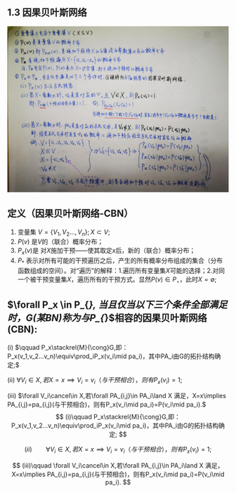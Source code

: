 ## 1.3 因果贝叶斯网络

![贝叶斯网络定义](Definition%201.3.1%20Causal%20Bayesian%20Network.jpg)

## 定义（因果贝叶斯网络-CBN）
1. 变量集 $V=\{V_1,V_2...,V_n\}; X\subset V;$
2. $P(v)$ 是$V$的（联合）概率分布；
3. $P_x(v)$是 对$X$施加干预——使其取定$x$后，新的（联合）概率分布；
4. $P_{*}$ 表示对所有可能的干预遍历之后，产生的所有概率分布组成的集合（分布函数组成的空间）。对“遍历”的解释：1.遍历所有变量集$X$可能的选择；2.对同一个被干预变量集$X$，遍历所有的干预方式。显然$P(v)\in P_{\star}$，此时$X=\emptyset$;
## $\forall P_x \in P_{*}, $当且仅当以下三个条件全部满足时，G(某 BN)称为与$P_{*}$相容的因果贝叶斯网络(CBN):

  (i)   $\qquad P_x\stackrel{M}{\cong}G,即：P_x(v_1,v_2...v_n)\equiv\prod_iP_x(v_i\mid pa_i)，其中PA_i由G的拓扑结构确定;$

  (ii)          $\forall V_i\in X,若X=x\implies V_i=v_i（与干预相合），则有P_x(v_i)=1;$

  (iii)         $\forall V_i\cancel\in X,若\forall PA_{i,j}\in PA_i\land X 满足，X=x\implies PA_{i,j}=pa_{i,j}(与干预相合)，则有P_x(v_i\mid pa_i)=P(v_i\mid pa_i).$
$$
(i)\qquad P_x\stackrel{M}{\cong}G,即：P_x(v_1,v_2...v_n)\equiv\prod_iP_x(v_i\mid pa_i)，其中PA_i由G的拓扑结构确定;
$$

$$
(ii)\qquad\forall V_i\in X,若X=x\implies V_i=v_i（与干预相合），则有P_x(v_i)=1;
$$

$$
(iii)\qquad \forall V_i\cancel\in X,若\forall PA_{i,j}\in PA_i\land X 满足，X=x\implies PA_{i,j}=pa_{i,j}(与干预相合)，则有P_x(v_i\mid pa_i)=P(v_i\mid pa_i).
$$

